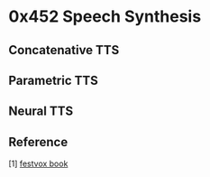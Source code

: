 # 0x452 Speech Synthesis

## Concatenative TTS

## Parametric TTS

## Neural TTS

## Reference
[1] [festvox book](http://festvox.org/bsv/book1.html)